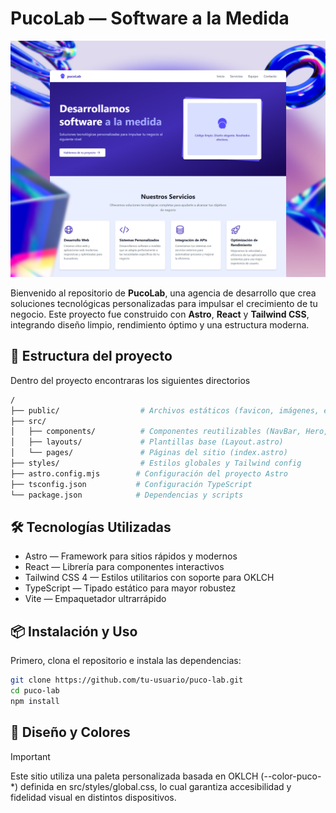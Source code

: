 # PucoLab — Software a la Medida

![PucoLab](/src/assets/image.png)

Bienvenido al repositorio de **PucoLab**, una agencia de desarrollo que crea soluciones tecnológicas personalizadas para impulsar el crecimiento de tu negocio. Este proyecto fue construido con **Astro**, **React** y **Tailwind CSS**, integrando diseño limpio, rendimiento óptimo y una estructura moderna.

## 🚀 Estructura del proyecto

Dentro del proyecto encontraras los siguientes directorios

```bash
/
├── public/                  # Archivos estáticos (favicon, imágenes, etc.)
├── src/
│   ├── components/          # Componentes reutilizables (NavBar, Hero, Services, etc.)
│   ├── layouts/             # Plantillas base (Layout.astro)
│   └── pages/               # Páginas del sitio (index.astro)
├── styles/                  # Estilos globales y Tailwind config
├── astro.config.mjs        # Configuración del proyecto Astro
├── tsconfig.json           # Configuración TypeScript
└── package.json            # Dependencias y scripts
```
## 🛠️ Tecnologías Utilizadas
- Astro — Framework para sitios rápidos y modernos
- React — Librería para componentes interactivos
- Tailwind CSS 4 — Estilos utilitarios con soporte para OKLCH
- TypeScript — Tipado estático para mayor robustez
- Vite — Empaquetador ultrarrápido

## 📦 Instalación y Uso
Primero, clona el repositorio e instala las dependencias:

```bash
git clone https://github.com/tu-usuario/puco-lab.git
cd puco-lab
npm install
```

## 🎨 Diseño y Colores

> [!IMPORTANT]
> Este sitio utiliza una paleta personalizada basada en OKLCH (--color-puco-*) definida en src/styles/global.css, lo cual garantiza accesibilidad y fidelidad visual en distintos dispositivos.
